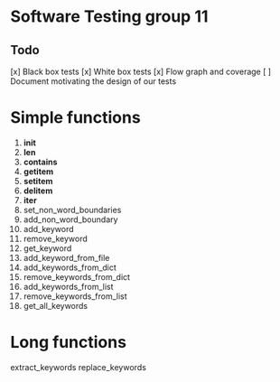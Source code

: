 # Software Testing group 11

## Todo
[x] Black box tests
[x] White box tests
[x] Flow graph and coverage
[ ] Document motivating the design of our tests

# Simple functions
1. __init__
2. __len__
1. __contains__
2. __getitem__
1. __setitem__
2. __delitem__
1. __iter__
2. set_non_word_boundaries
1. add_non_word_boundary
2. add_keyword
1. remove_keyword
2. get_keyword
1. add_keyword_from_file
2. add_keywords_from_dict
1. remove_keywords_from_dict
2. add_keywords_from_list
1. remove_keywords_from_list
2. get_all_keywords

# Long functions
extract_keywords
replace_keywords

